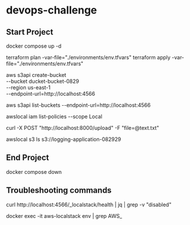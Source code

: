 # devops-challenge

## Start Project

docker compose up -d

terraform plan -var-file="./environments/env.tfvars"
terraform apply -var-file="./environments/env.tfvars"

aws s3api create-bucket \
  --bucket ducket-bucket-0829 \
  --region us-east-1 \
  --endpoint-url=http://localhost:4566

aws s3api list-buckets --endpoint-url=http://localhost:4566

awslocal iam list-policies --scope Local

curl -X POST "http://localhost:8000/upload" -F "file=@text.txt"

awslocal s3 ls s3://logging-application-082929



## End Project

docker compose down

## Troubleshooting commands

curl http://localhost:4566/_localstack/health | jq | grep -v "disabled"

docker exec -it aws-localstack env | grep AWS_